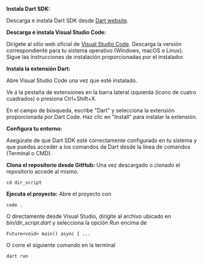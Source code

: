 **Instala Dart SDK:**

Descarga e instala Dart SDK desde [Dart website](https://dart.dev/get-dart).

**Descarga e instala Visual Studio Code:**

Dirígete al sitio web oficial de [Visual Studio Code](https://code.visualstudio.com). 
Descarga la versión correspondiente para tu sistema operativo (Windows, macOS o Linux).
Sigue las instrucciones de instalación proporcionadas por el instalador.

**Instala la extensión Dart:**

Abre Visual Studio Code una vez que esté instalado.

Ve a la pestaña de extensiones en la barra lateral izquierda (icono de cuatro cuadrados) o presiona Ctrl+Shift+X.

En el campo de búsqueda, escribe "Dart" y selecciona la extensión proporcionada por Dart Code.
Haz clic en "Install" para instalar la extensión.

**Configura tu entorno:**

Asegúrate de que Dart SDK esté correctamente configurado en tu sistema y que puedas acceder a los comandos de Dart desde la línea de comandos (Terminal o CMD).

**Clona el repositorio desde GitHub:**
Una vez descargado o clonado el repositorio accede al mismo.
```
cd dir_script
```

**Ejecuta el proyecto:**
Abre el proyecto con 
```
code .
```
O directamente desde Visual Studio, dirigite al archivo ubicado en *bin/dir_script.dart* y selecciona la opción *Run* encima de 
```
Future<void> main() async { ...
```
O corre el siguiente comando en la terminal
```
dart run
```